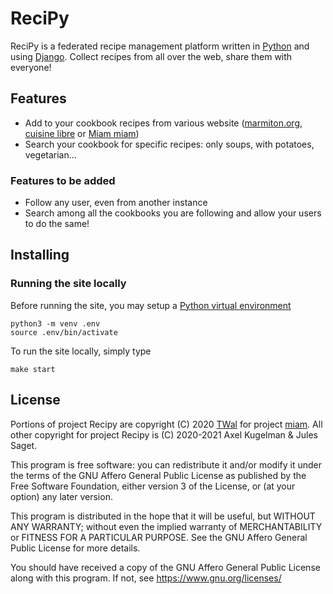 ReciPy
======

ReciPy is a federated recipe management platform written in
[Python](https://www.python.org/) and using
[Django](https://www.djangoproject.com/).
Collect recipes from all over the web, share them with everyone!

Features
--------

- Add to your cookbook recipes from various website
  ([marmiton.org](https://www.marmiton.org/),
  [cuisine libre](https://cuisine-libre.fr/) or
  [Miam miam](https://miam.twal.org/))
- Search your cookbook for specific recipes: only soups, with potatoes,
  vegetarian...

### Features to be added

- Follow any user, even from another instance
- Search among all the cookbooks you are following and allow your users to do
  the same!

Installing
----------

### Running the site locally

Before running the site, you may setup a [Python virtual
environment](https://docs.python.org/3/tutorial/venv.html)

    python3 -m venv .env
    source .env/bin/activate

To run the site locally, simply type

    make start

License
-------

Portions of project Recipy are copyright (C) 2020 [TWal](https://twal.org/) for
project [miam](https://github.com/TWal/miam).
All other copyright for project Recipy is (C) 2020-2021 Axel Kugelman & Jules
Saget.

This program is free software: you can redistribute it and/or modify it under
the terms of the GNU Affero General Public License as published by the Free
Software Foundation, either version 3 of the License, or (at your option) any
later version.

This program is distributed in the hope that it will be useful, but WITHOUT ANY
WARRANTY; without even the implied warranty of MERCHANTABILITY or FITNESS FOR A
PARTICULAR PURPOSE.
See the GNU Affero General Public License for more details.

You should have received a copy of the GNU Affero General Public License along
with this program.
If not, see <https://www.gnu.org/licenses/>
